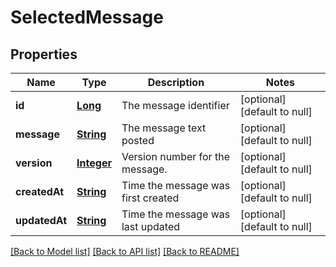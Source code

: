 # SelectedMessage
## Properties

Name | Type | Description | Notes
------------ | ------------- | ------------- | -------------
**id** | [**Long**](long.md) | The message identifier | [optional] [default to null]
**message** | [**String**](string.md) | The message text posted | [optional] [default to null]
**version** | [**Integer**](integer.md) | Version number for the message. | [optional] [default to null]
**createdAt** | [**String**](string.md) | Time the message was first created | [optional] [default to null]
**updatedAt** | [**String**](string.md) | Time the message was last updated | [optional] [default to null]

[[Back to Model list]](../README.md#documentation-for-models) [[Back to API list]](../README.md#documentation-for-api-endpoints) [[Back to README]](../README.md)

